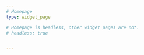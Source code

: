 ```yaml
---
# Homepage
type: widget_page

# Homepage is headless, other widget pages are not.
# headless: true


---
```

